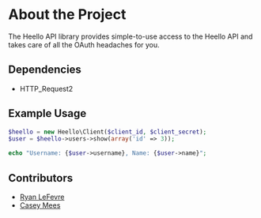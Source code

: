 # About the Project

The Heello API library provides simple-to-use access to the Heello API and takes care of all the OAuth headaches for you.

## Dependencies

* HTTP_Request2

## Example Usage

``` php
$heello = new Heello\Client($client_id, $client_secret);
$user = $heello->users->show(array('id' => 3));

echo "Username: {$user->username}, Name: {$user->name}";
```

## Contributors

* [Ryan LeFevre](http://heello.com/meltingice)
* [Casey Mees](http://heello.com/muzzlefur)